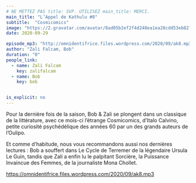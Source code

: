 ```yaml
---
# NE METTEZ PAS title: SVP. UTILISEZ main_title: MERCI.
main_title: "L’Appel de Kathulu #8"
subtitle:  "Cosmicomics"
image: "https://2.gravatar.com/avatar/8ad05b2ef2f4d248ea1ea28cdd53eb82?s=96&d=identicon&r=G"
date: 2020-09-29

episode_mp3: "http://omnidentifrice.files.wordpress.com/2020/09/ak8.mp3"
author: "Zali Falcam, Bob"
duration: "0"
people_link: 
  - name: Zali Falcam
    key: zalifalcam
  - name: Bob
    key: bob


is_explicit: no
---
```


<PodcastHeader/>

<!-- ECRIRE LA DESCRIPTION DE L'EPISODE SOUS CETTE LIGNE -->

<p>Pour la dernière fois de la saison, Bob &amp; Zali se plongent dans un classique de la littérature, avec ce mois-ci l’étrange Cosmicomics, d’Italo Calvino, petite curiosité psychédélique des années 60 par un des grands auteurs de l’Oulipo.</p>



<p>Et comme d’habitude, nous vous recommandons aussi nos dernières lectures :&nbsp;Bob a souffert dans Le Cycle de Terremer&nbsp;de la légendaire Ursula Le Guin, tandis que Zali a enfin lu le palpitant&nbsp;Sorcière, la Puissance Invaincue des Femmes, de la journaliste Mona Chollet.</p>



 
<a href="https://omnidentifrice.files.wordpress.com/2020/09/ak8.mp3" rel="nofollow">https://omnidentifrice.files.wordpress.com/2020/09/ak8.mp3</a>
 


